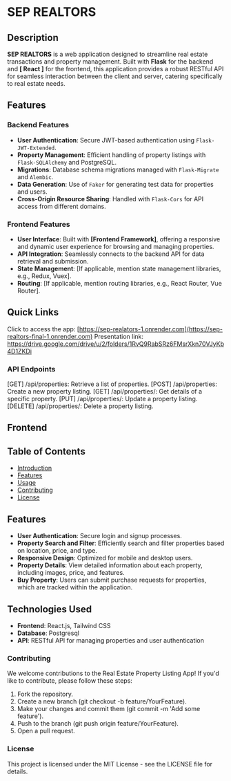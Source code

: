 # SEP REALTORS

## Description

**SEP REALTORS** is a web application designed to streamline real estate transactions and property management. Built with **Flask** for the backend and **[ React ]** for the frontend, this application provides a robust RESTful API for seamless interaction between the client and server, catering specifically to real estate needs.

## Features

### Backend Features
- **User Authentication**: Secure JWT-based authentication using `Flask-JWT-Extended`.
- **Property Management**: Efficient handling of property listings with `Flask-SQLAlchemy` and PostgreSQL.
- **Migrations**: Database schema migrations managed with `Flask-Migrate` and `Alembic`.
- **Data Generation**: Use of `Faker` for generating test data for properties and users.
- **Cross-Origin Resource Sharing**: Handled with `Flask-Cors` for API access from different domains.

### Frontend Features
- **User Interface**: Built with **[Frontend Framework]**, offering a responsive and dynamic user experience for browsing and managing properties.
- **API Integration**: Seamlessly connects to the backend API for data retrieval and submission.
- **State Management**: [If applicable, mention state management libraries, e.g., Redux, Vuex].
- **Routing**: [If applicable, mention routing libraries, e.g., React Router, Vue Router].

## Quick Links

Click to access the app: [https://sep-realators-1.onrender.com](https://sep-realtors-final-1.onrender.com)
Presentation link: https://drive.google.com/drive/u/2/folders/1RvQ9RabSRz6FMsrXkn70VJyKb4D1ZKDi

### API Endpoints
[GET] /api/properties: Retrieve a list of properties.
[POST] /api/properties: Create a new property listing.
[GET] /api/properties/<id>: Get details of a specific property.
[PUT] /api/properties/<id>: Update a property listing.
[DELETE] /api/properties/<id>: Delete a property listing.


## Frontend


## Table of Contents
- [Introduction](#introduction)
- [Features](#features)
- [Usage](#usage)
- [Contributing](#contributing)
- [License](#license)

## Features

- **User Authentication**: Secure login and signup processes.
- **Property Search and Filter**: Efficiently search and filter properties based on location, price, and type.
- **Responsive Design**: Optimized for mobile and desktop users.
- **Property Details**: View detailed information about each property, including images, price, and features.
- **Buy Property**: Users can submit purchase requests for properties, which are tracked within the application.

## Technologies Used

- **Frontend**: React.js, Tailwind CSS
- **Database**: Postgresql
- **API**: RESTful API for managing properties and user authentication

### Contributing

We welcome contributions to the Real Estate Property Listing App! If you'd like to contribute, please follow these steps:

1. Fork the repository.
2. Create a new branch (git checkout -b feature/YourFeature).
3. Make your changes and commit them (git commit -m 'Add some feature').
4. Push to the branch (git push origin feature/YourFeature).
5. Open a pull request.

### License

This project is licensed under the MIT License - see the LICENSE file for details.
